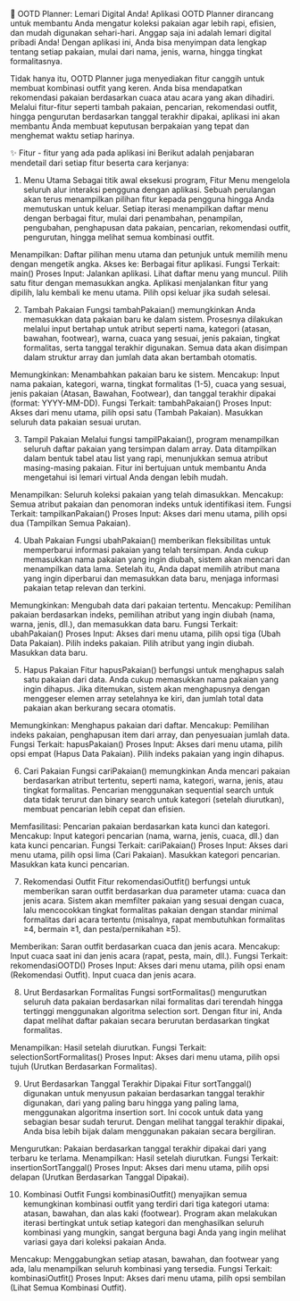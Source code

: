 👕 OOTD Planner: Lemari Digital Anda!
Aplikasi OOTD Planner dirancang untuk membantu Anda mengatur koleksi pakaian agar lebih rapi, efisien, dan mudah digunakan sehari-hari. Anggap saja ini adalah lemari digital pribadi Anda! Dengan aplikasi ini, Anda bisa menyimpan data lengkap tentang setiap pakaian, mulai dari nama, jenis, warna, hingga tingkat formalitasnya.

Tidak hanya itu, OOTD Planner juga menyediakan fitur canggih untuk membuat kombinasi outfit yang keren. Anda bisa mendapatkan rekomendasi pakaian berdasarkan cuaca atau acara yang akan dihadiri. Melalui fitur-fitur seperti tambah pakaian, pencarian, rekomendasi outfit, hingga pengurutan berdasarkan tanggal terakhir dipakai, aplikasi ini akan membantu Anda membuat keputusan berpakaian yang tepat dan menghemat waktu setiap harinya.

✨ Fitur - fitur yang ada pada aplikasi ini
Berikut adalah penjabaran mendetail dari setiap fitur beserta cara kerjanya:

1. Menu Utama
Sebagai titik awal eksekusi program, Fitur Menu mengelola seluruh alur interaksi pengguna dengan aplikasi. Sebuah perulangan akan terus menampilkan pilihan fitur kepada pengguna hingga Anda memutuskan untuk keluar. Setiap iterasi menampilkan daftar menu dengan berbagai fitur, mulai dari penambahan, penampilan, pengubahan, penghapusan data pakaian, pencarian, rekomendasi outfit, pengurutan, hingga melihat semua kombinasi outfit.

Menampilkan: Daftar pilihan menu utama dan petunjuk untuk memilih menu dengan mengetik angka.
Akses ke: Berbagai fitur aplikasi.
Fungsi Terkait: main()
Proses Input:
Jalankan aplikasi.
Lihat daftar menu yang muncul.
Pilih satu fitur dengan memasukkan angka.
Aplikasi menjalankan fitur yang dipilih, lalu kembali ke menu utama.
Pilih opsi keluar jika sudah selesai.

2. Tambah Pakaian
Fungsi tambahPakaian() memungkinkan Anda memasukkan data pakaian baru ke dalam sistem. Prosesnya dilakukan melalui input bertahap untuk atribut seperti nama, kategori (atasan, bawahan, footwear), warna, cuaca yang sesuai, jenis pakaian, tingkat formalitas, serta tanggal terakhir digunakan. Semua data akan disimpan dalam struktur array dan jumlah data akan bertambah otomatis.

Memungkinkan: Menambahkan pakaian baru ke sistem.
Mencakup: Input nama pakaian, kategori, warna, tingkat formalitas (1-5), cuaca yang sesuai, jenis pakaian (Atasan, Bawahan, Footwear), dan tanggal terakhir dipakai (format: YYYY-MM-DD).
Fungsi Terkait: tambahPakaian()
Proses Input:
Akses dari menu utama, pilih opsi satu (Tambah Pakaian).
Masukkan seluruh data pakaian sesuai urutan.

3. Tampil Pakaian
Melalui fungsi tampilPakaian(), program menampilkan seluruh daftar pakaian yang tersimpan dalam array. Data ditampilkan dalam bentuk tabel atau list yang rapi, menunjukkan semua atribut masing-masing pakaian. Fitur ini bertujuan untuk membantu Anda mengetahui isi lemari virtual Anda dengan lebih mudah.

Menampilkan: Seluruh koleksi pakaian yang telah dimasukkan.
Mencakup: Semua atribut pakaian dan penomoran indeks untuk identifikasi item.
Fungsi Terkait: tampilkanPakaian()
Proses Input: Akses dari menu utama, pilih opsi dua (Tampilkan Semua Pakaian).

4. Ubah Pakaian
Fungsi ubahPakaian() memberikan fleksibilitas untuk memperbarui informasi pakaian yang telah tersimpan. Anda cukup memasukkan nama pakaian yang ingin diubah, sistem akan mencari dan menampilkan data lama. Setelah itu, Anda dapat memilih atribut mana yang ingin diperbarui dan memasukkan data baru, menjaga informasi pakaian tetap relevan dan terkini.

Memungkinkan: Mengubah data dari pakaian tertentu.
Mencakup: Pemilihan pakaian berdasarkan indeks, pemilihan atribut yang ingin diubah (nama, warna, jenis, dll.), dan memasukkan data baru.
Fungsi Terkait: ubahPakaian()
Proses Input:
Akses dari menu utama, pilih opsi tiga (Ubah Data Pakaian).
Pilih indeks pakaian.
Pilih atribut yang ingin diubah.
Masukkan data baru.

5. Hapus Pakaian
Fitur hapusPakaian() berfungsi untuk menghapus salah satu pakaian dari data. Anda cukup memasukkan nama pakaian yang ingin dihapus. Jika ditemukan, sistem akan menghapusnya dengan menggeser elemen array setelahnya ke kiri, dan jumlah total data pakaian akan berkurang secara otomatis.

Memungkinkan: Menghapus pakaian dari daftar.
Mencakup: Pemilihan indeks pakaian, penghapusan item dari array, dan penyesuaian jumlah data.
Fungsi Terkait: hapusPakaian()
Proses Input:
Akses dari menu utama, pilih opsi empat (Hapus Data Pakaian).
Pilih indeks pakaian yang ingin dihapus.

6. Cari Pakaian
Fungsi cariPakaian() memungkinkan Anda mencari pakaian berdasarkan atribut tertentu, seperti nama, kategori, warna, jenis, atau tingkat formalitas. Pencarian menggunakan sequential search untuk data tidak terurut dan binary search untuk kategori (setelah diurutkan), membuat pencarian lebih cepat dan efisien.

Memfasilitasi: Pencarian pakaian berdasarkan kata kunci dan kategori.
Mencakup: Input kategori pencarian (nama, warna, jenis, cuaca, dll.) dan kata kunci pencarian.
Fungsi Terkait: cariPakaian()
Proses Input:
Akses dari menu utama, pilih opsi lima (Cari Pakaian).
Masukkan kategori pencarian.
Masukkan kata kunci pencarian.

7. Rekomendasi Outfit
Fitur rekomendasiOutfit() berfungsi untuk memberikan saran outfit berdasarkan dua parameter utama: cuaca dan jenis acara. Sistem akan memfilter pakaian yang sesuai dengan cuaca, lalu mencocokkan tingkat formalitas pakaian dengan standar minimal formalitas dari acara tertentu (misalnya, rapat membutuhkan formalitas ≥4, bermain ≥1, dan pesta/pernikahan ≥5).

Memberikan: Saran outfit berdasarkan cuaca dan jenis acara.
Mencakup: Input cuaca saat ini dan jenis acara (rapat, pesta, main, dll.).
Fungsi Terkait: rekomendasiOOTD()
Proses Input:
Akses dari menu utama, pilih opsi enam (Rekomendasi Outfit).
Input cuaca dan jenis acara.

8. Urut Berdasarkan Formalitas
Fungsi sortFormalitas() mengurutkan seluruh data pakaian berdasarkan nilai formalitas dari terendah hingga tertinggi menggunakan algoritma selection sort. Dengan fitur ini, Anda dapat melihat daftar pakaian secara berurutan berdasarkan tingkat formalitas.

Menampilkan: Hasil setelah diurutkan.
Fungsi Terkait: selectionSortFormalitas()
Proses Input: Akses dari menu utama, pilih opsi tujuh (Urutkan Berdasarkan Formalitas).

9. Urut Berdasarkan Tanggal Terakhir Dipakai
Fitur sortTanggal() digunakan untuk menyusun pakaian berdasarkan tanggal terakhir digunakan, dari yang paling baru hingga yang paling lama, menggunakan algoritma insertion sort. Ini cocok untuk data yang sebagian besar sudah terurut. Dengan melihat tanggal terakhir dipakai, Anda bisa lebih bijak dalam menggunakan pakaian secara bergiliran.

Mengurutkan: Pakaian berdasarkan tanggal terakhir dipakai dari yang terbaru ke terlama.
Menampilkan: Hasil setelah diurutkan.
Fungsi Terkait: insertionSortTanggal()
Proses Input: Akses dari menu utama, pilih opsi delapan (Urutkan Berdasarkan Tanggal Dipakai).

10. Kombinasi Outfit
Fungsi kombinasiOutfit() menyajikan semua kemungkinan kombinasi outfit yang terdiri dari tiga kategori utama: atasan, bawahan, dan alas kaki (footwear). Program akan melakukan iterasi bertingkat untuk setiap kategori dan menghasilkan seluruh kombinasi yang mungkin, sangat berguna bagi Anda yang ingin melihat variasi gaya dari koleksi pakaian Anda.

Mencakup: Menggabungkan setiap atasan, bawahan, dan footwear yang ada, lalu menampilkan seluruh kombinasi yang tersedia.
Fungsi Terkait: kombinasiOutfit()
Proses Input: Akses dari menu utama, pilih opsi sembilan (Lihat Semua Kombinasi Outfit).
